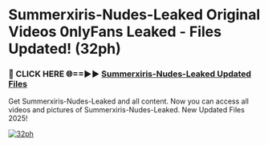 # Summerxiris-Nudes-Leaked Original Videos 0nlyFans Leaked - Files Updated! (32ph)

<h3>🔴 CLICK HERE 🌐==►► <a href="https://tinyurl.com/yrmya6cz" rel="nofollow">Summerxiris-Nudes-Leaked Updated Files</a></h3>

Get Summerxiris-Nudes-Leaked and all content. Now you can access all videos and pictures of Summerxiris-Nudes-Leaked. New Updated Files 2025!

[![32ph](https://i.imgur.com/FMdXYCs.gif)](https://tinyurl.com/yrmya6cz)

